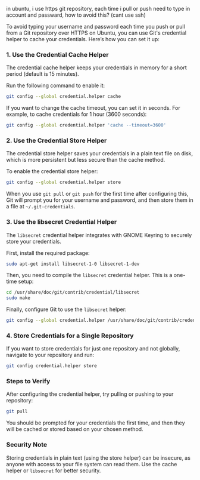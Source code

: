 in ubuntu, i use https git repository, each time i pull or push need to type in account and passward, how to avoid this? (cant use ssh)

To avoid typing your username and password each time you push or pull from a Git repository over HTTPS on Ubuntu, you can use Git's credential helper to cache your credentials. Here’s how you can set it up:

### 1. Use the Credential Cache Helper

The credential cache helper keeps your credentials in memory for a short period (default is 15 minutes).

Run the following command to enable it:

```sh
git config --global credential.helper cache
```

If you want to change the cache timeout, you can set it in seconds. For example, to cache credentials for 1 hour (3600 seconds):

```sh
git config --global credential.helper 'cache --timeout=3600'
```

### 2. Use the Credential Store Helper

The credential store helper saves your credentials in a plain text file on disk, which is more persistent but less secure than the cache method.

To enable the credential store helper:

```sh
git config --global credential.helper store
```

When you use `git pull` or `git push` for the first time after configuring this, Git will prompt you for your username and password, and then store them in a file at `~/.git-credentials`.

### 3. Use the libsecret Credential Helper

The `libsecret` credential helper integrates with GNOME Keyring to securely store your credentials.

First, install the required package:

```sh
sudo apt-get install libsecret-1-0 libsecret-1-dev
```

Then, you need to compile the `libsecret` credential helper. This is a one-time setup:

```sh
cd /usr/share/doc/git/contrib/credential/libsecret
sudo make
```

Finally, configure Git to use the `libsecret` helper:

```sh
git config --global credential.helper /usr/share/doc/git/contrib/credential/libsecret/git-credential-libsecret
```

### 4. Store Credentials for a Single Repository

If you want to store credentials for just one repository and not globally, navigate to your repository and run:

```sh
git config credential.helper store
```

### Steps to Verify

After configuring the credential helper, try pulling or pushing to your repository:

```sh
git pull
```

You should be prompted for your credentials the first time, and then they will be cached or stored based on your chosen method.

### Security Note

Storing credentials in plain text (using the store helper) can be insecure, as anyone with access to your file system can read them. Use the cache helper or `libsecret` for better security.